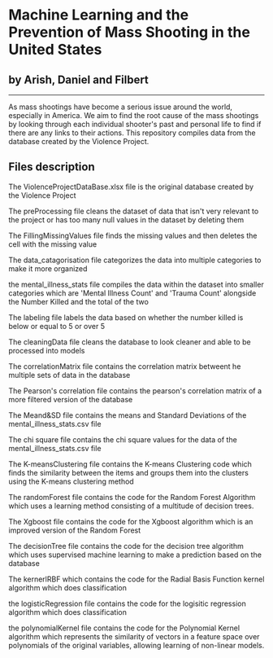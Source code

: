 # Machine Learning and the Prevention of Mass Shooting in the United States
## by Arish, Daniel and Filbert
-------------------------------
As mass shootings have become a serious issue around the world, especially in America. We aim to find the root cause of the mass shootings by looking through each individual shooter's past and personal life to find if there are any links to their actions. This repository compiles data from the database created by the Violence Project.

## Files description
The ViolenceProjectDataBase.xlsx file is the original database created by the Violence Project

The preProcessing file cleans the dataset of data that isn't very relevant to the project or has too many null values in the dataset by deleting them

The FillingMissingValues file finds the missing values and then deletes the cell with the missing value

The data_catagorisation file categorizes the data into multiple categories to make it more organized

the mental_illness_stats file compiles the data within the dataset into smaller categories which are 'Mental Illness Count' and 'Trauma Count' alongside the Number Killed and the total of the two

The labeling file labels the data based on whether the number killed is below or equal to 5 or over 5

The cleaningData file cleans the database to look cleaner and able to be processed into models

The correlationMatrix file contains the correlation matrix betweent he multiple sets of data in the database

The Pearson's correlation file contains the pearson's correlation matrix of a more filtered version of the database

The Meand&SD file contains the means and Standard Deviations of the mental_illness_stats.csv file

The chi square file contains the chi square values for the data of the mental_illness_stats.csv file

The K-meansClustering file contains the K-means Clustering code which finds the similarity between the items and groups them into the clusters using the K-means clustering method

The randomForest file contains the code for the Random Forest Algorithm which uses a learning method consisting of a multitude of decision trees.

The Xgboost file contains the code for the Xgboost algorithm which is an improved version of the Random Forest

The decisionTree file contains the code for the decision tree algorithm which uses supervised machine learning to make a prediction based on the database

The kernerlRBF which contains the code for the Radial Basis Function kernel algorithm which does classification 

the logisticRegression file contains the code for the logisitic regression algorithm which does classification

the polynomialKernel file contains the code for the Polynomial Kernel algorithm which represents the similarity of vectors in a feature space over polynomials of the original variables, allowing learning of non-linear models.
